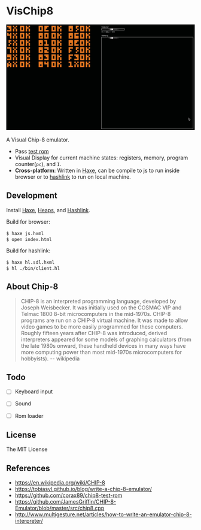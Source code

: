 # VisChip8

![](./demo.gif)

A Visual Chip-8 emulator.

* Pass [test rom](https://github.com/corax89/chip8-test-rom)
* Visual Display for current machine states: registers, memory, program counter(`pc`), and `I`.
* **Cross-platform**: Written in [Haxe](https://haxe.org), can be compile to js to run inside browser or to [hashlink](https://hashlink.haxe.org/) to run on local machine.

## Development

Install [Haxe](https://haxe.org), [Heaps](https://heaps.io/), and [Hashlink](https://hashlink.haxe.org/).

Build for browser:

```
$ haxe js.hxml
$ open index.html
```

Build for hashlink:

```
$ haxe hl.sdl.hxml
$ hl ./bin/client.hl
```

## About Chip-8

> CHIP-8 is an interpreted programming language, developed by Joseph Weisbecker. It was initially used on the COSMAC VIP and Telmac 1800 8-bit microcomputers in the mid-1970s. CHIP-8 programs are run on a CHIP-8 virtual machine. It was made to allow video games to be more easily programmed for these computers.
> Roughly fifteen years after CHIP-8 was introduced, derived interpreters appeared for some models of graphing calculators (from the late 1980s onward, these handheld devices in many ways have more computing power than most mid-1970s microcomputers for hobbyists).
> -- wikipedia

## Todo

- [ ] Keyboard input
- [ ] Sound
- [ ] Rom loader


## License

The MIT License

## References

* https://en.wikipedia.org/wiki/CHIP-8
* https://tobiasvl.github.io/blog/write-a-chip-8-emulator/
* https://github.com/corax89/chip8-test-rom
* https://github.com/JamesGriffin/CHIP-8-Emulator/blob/master/src/chip8.cpp
* http://www.multigesture.net/articles/how-to-write-an-emulator-chip-8-interpreter/